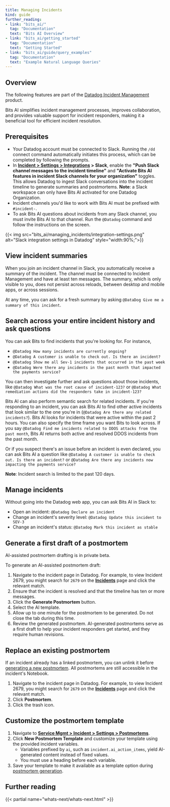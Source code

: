 ```yaml
---
title: Managing Incidents
kind: guide
further_reading:
- link: "bits_ai/"
  tag: "Documentation"
  text: "Bits AI Overview"
- link: "bits_ai/getting_started"
  tag: "Documentation"
  text: "Getting Started"
- link: "bits_ai/guide/query_examples"
  tag: "Documentation"
  text: "Example Natural Language Queries"
---
```


## Overview

<div class="alert alert-warning">The following features are part of the <a href="https://www.datadoghq.com/product/incident-management/">Datadog Incident Management</a> product.</div>

Bits AI simplifies incident management processes, improves collaboration, and provides valuable support for incident responders, making it a beneficial tool for efficient incident resolution.

## Prerequisites

- Your Datadog account must be connected to Slack. Running the `/dd` connect command automatically initiates this process, which can be completed by following the prompts.
- In **[Incident > Settings > Integrations][3] > Slack**, enable the **"Push Slack channel messages to the incident timeline"** and **"Activate Bits AI features in incident Slack channels for your organization"** toggles. This allows Datadog to ingest Slack conversations into the incident timeline to generate summaries and postmortems. **Note**: a Slack workspace can only have Bits AI activated for one Datadog Organization.   
- Incident channels you'd like to work with Bits AI must be prefixed with `#incident-`. 
- To ask Bits AI questions about incidents from any Slack channel, you must invite Bits AI to that channel. Run the `@Datadog` command and follow the instructions on the screen. 

{{< img src="bits_ai/managing_incidents/integration-settings.png" alt="Slack integration settings in Datadog" style="width:90%;">}}

## View incident summaries

When you join an incident channel in Slack, you automatically receive a summary of the incident. The channel must be connected to Incident Management and have at least ten messages. The summary, which is only visible to you, does not persist across reloads, between desktop and mobile apps, or across sessions.

At any time, you can ask for a fresh summary by asking `@DataDog Give me a summary of this incident`. 

## Search across your entire incident history and ask questions

You can ask Bits to find incidents that you're looking for. For instance,
- `@Datadog How many incidents are currently ongoing?`
- `@Datadog A customer is unable to check out. Is there an incident?`
- `@Datadog Show me all Sev-1 incidents that occurred in the past week`
- `@Datadog Were there any incidents in the past month that impacted the payments service?` 

You can then investigate further and ask questions about those incidents, like `@Datadog What was the root cause of incident-123?` or `@Datadog What remediation actions did the responders take in incident-123?`

Bits AI can also perform semantic search for related incidents. If you're responding to an incident, you can ask Bits AI to find other active incidents that look similar to the one you're in (`@Datadog Are there any related incidents?`). Bits AI looks for incidents that were active within the past 2 hours. You can also specify the time frame you want Bits to look across. If you say `@Datadog Find me incidents related to DDOS attacks from the past month`, Bits AI returns both active and resolved DDOS incidents from the past month. 

Or if you suspect there's an issue before an incident is even declared, you can ask Bits AI a question like `@Datadog A customer is unable to check out. Is there an incident?` or `@Datadog Are there any incidents now impacting the payments service?` 

**Note**: Incident search is limited to the past 120 days.

## Manage incidents

Without going into the Datadog web app, you can ask Bits AI in Slack to:
- Open an incident: `@Datadog Declare an incident`
- Change an incident's severity level: `@Datadog Update this incident to SEV-3`
- Change an incident's status: `@Datadog Mark this incident as stable`

## Generate a first draft of a postmortem

<div class="alert alert-info">AI-assisted postmortem drafting is in private beta.</div>

To generate an AI-assisted postmortem draft:

1. Navigate to the incident page in Datadog. For example, to view Incident 2679, you might search for `2679` on the [**Incidents**][2] page and click the relevant match.
1. Ensure that the incident is resolved and that the timeline has ten or more messages.
1. Click the **Generate Postmortem** button.
1. Select the AI template.
1. Allow up to one minute for the postmortem to be generated. Do not close the tab during this time.
1. Review the generated postmortem. AI-generated postmortems serve as a first draft to help your incident responders get started, and they require human revisions.

## Replace an existing postmortem

If an incident already has a linked postmortem, you can unlink it before [generating a new postmortem](#generate-a-first-draft-of-a-postmortem). All postmortems are still accessible in the incident's Notebook.

1. Navigate to the incident page in Datadog. For example, to view Incident 2679, you might search for `2679` on the [**Incidents**][2] page and click the relevant match.
1. Click **Postmortem**.
1. Click the trash icon.

## Customize the postmortem template

1. Navigate to [**Service Mgmt > Incident > Settings > Postmortems**][1].
1. Click **New Postmortem Template** and customize your template using the provided incident variables.  
    - Variables prefixed by `ai`, such as `incident.ai_action_items`, yield AI-generated content instead of fixed values.
    - You must use a heading before each variable.
1. Save your template to make it available as a template option during [postmortem generation](#generate-a-first-draft-of-a-postmortem).


## Further reading

{{< partial name="whats-next/whats-next.html" >}}


[1]: https://app.datadoghq.com/incidents/settings#Postmortems
[2]: https://app.datadoghq.com/incidents
[3]: https://app.datadoghq.com/incidents/settings#Integrations